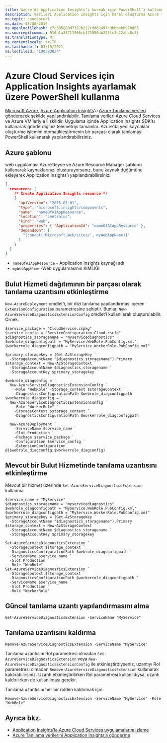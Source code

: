 ```yaml
---
title: Azure’da Application Insights’ı kurmak için PowerShell’i kullanma | Microsoft Belgeleri
description: Verileri Application Insights için kanal oluşturma Azure Tanılama yapılandırmayı otomatikleştirin.
ms.topic: conceptual
ms.date: 08/06/2019
ms.openlocfilehash: c7c385888d7322b212cdd62497c9bbbabb970d65
ms.sourcegitcommit: 910a1a38711966cb171050db245fc3b22abc8c5f
ms.translationtype: MT
ms.contentlocale: tr-TR
ms.lasthandoff: 03/19/2021
ms.locfileid: "100583834"
---
```

# <a name="using-powershell-to-set-up-application-insights-for-azure-cloud-services"></a>Azure Cloud Services için Application Insights ayarlamak üzere PowerShell kullanma

[Microsoft Azure](https://azure.com), [Azure Application Insights](./app-insights-overview.md)'a [Azure Tanılama verileri gönderecek şekilde yapılandırılabilir.](../agents/diagnostics-extension-to-application-insights.md) Tanılama verileri Azure Cloud Services ve Azure VM’leriyle ilişkilidir. Uygulama içinde Application Insights SDK’sı kullanarak gönderdiğiniz telemetriyi tamamlar. Azure’da yeni kaynaklar oluşturma işlemini otomatikleştirmenin bir parçası olarak tanılamayı PowerShell kullanarak yapılandırabilirsiniz.

## <a name="azure-template"></a>Azure şablonu
web uygulaması Azure’deyse ve Azure Resource Manager şablonu kullanarak kaynaklarınızı oluşturuyorsanız, bunu kaynak düğümüne ekleyerek Application Insights’ı yapılandırabilirsiniz:

```json
{
  resources: [
    /* Create Application Insights resource */
    {
      "apiVersion": "2015-05-01",
      "type": "microsoft.insights/components",
      "name": "nameOfAIAppResource",
      "location": "centralus",
      "kind": "web",
      "properties": { "ApplicationId": "nameOfAIAppResource" },
      "dependsOn": [
        "[concat('Microsoft.Web/sites/', myWebAppName)]"
      ]
    }
  ]
}
``` 

* `nameOfAIAppResource` - Application Insights kaynağı adı
* `myWebAppName` -Web uygulamasının KIMLIĞI

## <a name="enable-diagnostics-extension-as-part-of-deploying-a-cloud-service"></a>Bulut Hizmeti dağıtımının bir parçası olarak tanılama uzantısını etkinleştirme
`New-AzureDeployment` cmdlet’i, bir dizi tanılama yapılandırması içeren `ExtensionConfiguration` parametresine sahiptir. Bunlar, `New-AzureServiceDiagnosticsExtensionConfig` cmdlet’i kullanılarak oluşturulabilir. Örnek:

```azurepowershell
$service_package = "CloudService.cspkg"
$service_config = "ServiceConfiguration.Cloud.cscfg"
$diagnostics_storagename = "myservicediagnostics"
$webrole_diagconfigpath = "MyService.WebRole.PubConfig.xml" 
$workerrole_diagconfigpath = "MyService.WorkerRole.PubConfig.xml"

$primary_storagekey = (Get-AzStorageKey `
  -StorageAccountName "$diagnostics_storagename").Primary
$storage_context = New-AzStorageContext `
  -StorageAccountName $diagnostics_storagename `
  -StorageAccountKey $primary_storagekey

$webrole_diagconfig = `
  New-AzureServiceDiagnosticsExtensionConfig `
    -Role "WebRole" -Storage_context $storageContext `
    -DiagnosticsConfigurationPath $webrole_diagconfigpath
$workerrole_diagconfig = `
  New-AzureServiceDiagnosticsExtensionConfig `
    -Role "WorkerRole" `
    -StorageContext $storage_context `
    -DiagnosticsConfigurationPath $workerrole_diagconfigpath

  New-AzureDeployment `
    -ServiceName $service_name `
    -Slot Production `
    -Package $service_package `
    -Configuration $service_config `
    -ExtensionConfiguration @($webrole_diagconfig,$workerrole_diagconfig)
``` 

## <a name="enable-diagnostics-extension-on-an-existing-cloud-service"></a>Mevcut bir Bulut Hizmetinde tanılama uzantısını etkinleştirme
Mevcut bir hizmet üzerinde `Set-AzureServiceDiagnosticsExtension` kullanma

```azurepowershell
$service_name = "MyService"
$diagnostics_storagename = "myservicediagnostics"
$webrole_diagconfigpath = "MyService.WebRole.PubConfig.xml" 
$workerrole_diagconfigpath = "MyService.WorkerRole.PubConfig.xml"
$primary_storagekey = (Get-AzStorageKey `
  -StorageAccountName "$diagnostics_storagename").Primary
$storage_context = New-AzStorageContext `
  -StorageAccountName $diagnostics_storagename `
  -StorageAccountKey $primary_storagekey

Set-AzureServiceDiagnosticsExtension `
  -StorageContext $storage_context `
  -DiagnosticsConfigurationPath $webrole_diagconfigpath `
  -ServiceName $service_name `
  -Slot Production `
  -Role "WebRole" 
Set-AzureServiceDiagnosticsExtension `
  -StorageContext $storage_context `
  -DiagnosticsConfigurationPath $workerrole_diagconfigpath `
  -ServiceName $service_name `
  -Slot Production `
  -Role "WorkerRole"
```

## <a name="get-current-diagnostics-extension-configuration"></a>Güncel tanılama uzantı yapılandırmasını alma

```azurepowershell
Get-AzureServiceDiagnosticsExtension -ServiceName "MyService"
```


## <a name="remove-diagnostics-extension"></a>Tanılama uzantısını kaldırma

```azurepowershell
Remove-AzureServiceDiagnosticsExtension -ServiceName "MyService"
```

Tanılama uzantısını Rol parametresi olmadan `Set-AzureServiceDiagnosticsExtension` veya `New-AzureServiceDiagnosticsExtensionConfig` ile etkinleştirdiyseniz, uzantıyı Rol parametresi olmadan `Remove-AzureServiceDiagnosticsExtension` kullanarak kaldırabilirsiniz. Uzantı etkinleştirilirken Rol parametresi kullanıldıysa, uzantı kaldırılırken de kullanılması gerekir.

Tanılama uzantısını her bir rolden kaldırmak için:

```azurepowershell
Remove-AzureServiceDiagnosticsExtension -ServiceName "MyService" -Role "WebRole"
```


## <a name="see-also"></a>Ayrıca bkz.
* [Application Insights’la Azure Cloud Services uygulamalarını izleme](./cloudservices.md)
* [Azure Tanılama verilerini Application Insights’a gönderme](../agents/diagnostics-extension-to-application-insights.md)


